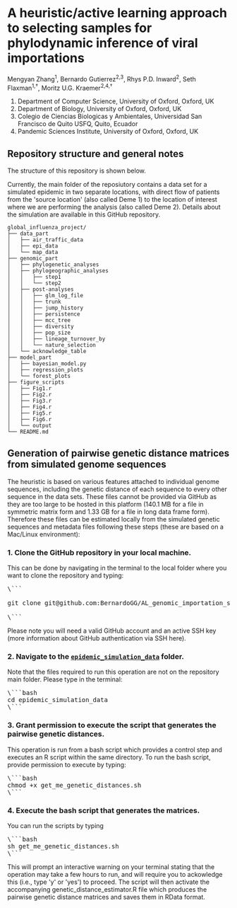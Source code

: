 # A heuristic/active learning approach to selecting samples for phylodynamic inference of viral importations

Mengyan Zhang<sup>1</sup>, Bernardo Gutierrez<sup>2,3</sup>, Rhys P.D. Inward<sup>2</sup>, Seth Flaxman<sup>1,†</sup>, Moritz U.G. Kraemer<sup>2,4,†</sup>

1.	Department of Computer Science, University of Oxford, Oxford, UK
2.	Department of Biology, University of Oxford, Oxford, UK
3.	Colegio de Ciencias Biologicas y Ambientales, Universidad San Francisco de Quito USFQ, Quito, Ecuador
4.	Pandemic Sciences Institute, University of Oxford, Oxford, UK


## Repository structure and general notes
The structure of this repository is shown below.  

Currently, the main folder of the reposiutory contains a data set for a simulated epidemic in two separate locations, with direct flow of patients from the 'source location' (also called Deme 1) to the location of interest where we are performing the analysis (also called Deme 2). Details about the simulation are available in this GitHub repository. 

```
global_influenza_project/
├── data_part
│   ├── air_traffic_data
│   ├── epi_data
│   └── map_data
├── genomic_part
│   ├── phylogenetic_analyses
│   ├── phylogeographic_analyses
│   │   ├── step1
│   │   └── step2
│   ├── post-analyses
│   │   ├── glm_log_file
│   │   ├── trunk
│   │   ├── jump_history
│   │   ├── persistence
│   │   ├── mcc_tree
│   │   ├── diversity
│   │   ├── pop_size
│   │   ├── lineage_turnover_by
│   │   └── nature_selection
│   └── acknowledge_table
├── model_part
│   ├── bayesian_model.py
│   ├── regression_plots
│   └── forest_plots
├── figure_scripts
│   ├── Fig1.r
│   ├── Fig2.r
│   ├── Fig3.r
│   ├── Fig4.r
│   ├── Fig5.r
│   ├── Fig6.r
│   └── output
└── README.md

```

## Generation of pairwise genetic distance matrices from simulated genome sequences
The heuristic is based on various features attached to individual genome sequences, including the genetic distance of each sequence to every other sequence in the data sets. These files cannot be provided via GitHub as they are too large to be hosted in this platform (140.1 MB for a file in symmetric matrix form and 1.33 GB for a file in long data frame form). Therefore these files can be estimated locally from the simulated genetic sequences and metadata files following these steps (these are based on a Mac/Linux environment):

### 1. Clone the GitHub repository in your local machine.
This can be done by navigating in the terminal to the local folder where you want to clone the repository and typing:

<pre>
\```

git clone git@github.com:BernardoGG/AL_genomic_importation_sampling.git

\```
</pre>

Please note you will need a valid GitHub account and an active SSH key (more information about GitHub authentication via SSH here).

### 2. Navigate to the [`epidemic_simulation_data`](epidemic_simulation_data/) folder.
Note that the files required to run this operation are not on the repository main folder. Please type in the terminal:

<pre>
\```bash
cd epidemic_simulation_data
\```
</pre>

### 3. Grant permission to execute the script that generates the pairwise genetic distances.
This operation is run from a bash script which provides a control step and executes an R script within the same directory. To run the bash script, provide permission to execute by typing:

<pre>
\```bash
chmod +x get_me_genetic_distances.sh
\```
</pre>

### 4. Execute the bash script that generates the matrices.
You can run the scripts by typing

<pre>
\```bash
sh get_me_genetic_distances.sh
\```
</pre>

This will prompt an interactive warning on your terminal stating that the operation may take a few hours to run, and will require you to ackowledge this (i.e., type 'y' or 'yes') to proceed. The script will then activate the accompanying genetic_distance_estimator.R file which produces the pairwise genetic distance matrices and saves them in RData format.


```